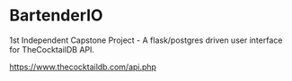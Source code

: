 # BartenderIO
1st Independent Capstone Project - A flask/postgres driven user interface for TheCocktailDB API.

https://www.thecocktaildb.com/api.php
